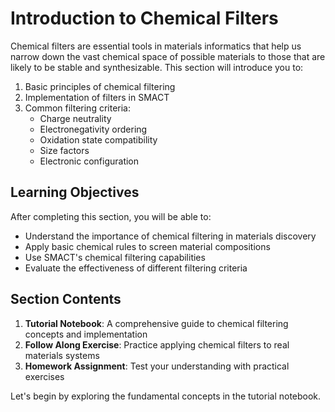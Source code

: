 # Introduction to Chemical Filters

Chemical filters are essential tools in materials informatics that help us narrow down the vast chemical space of possible materials to those that are likely to be stable and synthesizable. This section will introduce you to:

1. Basic principles of chemical filtering
2. Implementation of filters in SMACT
3. Common filtering criteria:
   - Charge neutrality
   - Electronegativity ordering
   - Oxidation state compatibility
   - Size factors
   - Electronic configuration

## Learning Objectives

After completing this section, you will be able to:

- Understand the importance of chemical filtering in materials discovery
- Apply basic chemical rules to screen material compositions
- Use SMACT's chemical filtering capabilities
- Evaluate the effectiveness of different filtering criteria

## Section Contents

1. **Tutorial Notebook**: A comprehensive guide to chemical filtering concepts and implementation
2. **Follow Along Exercise**: Practice applying chemical filters to real materials systems
3. **Homework Assignment**: Test your understanding with practical exercises

Let's begin by exploring the fundamental concepts in the tutorial notebook.
